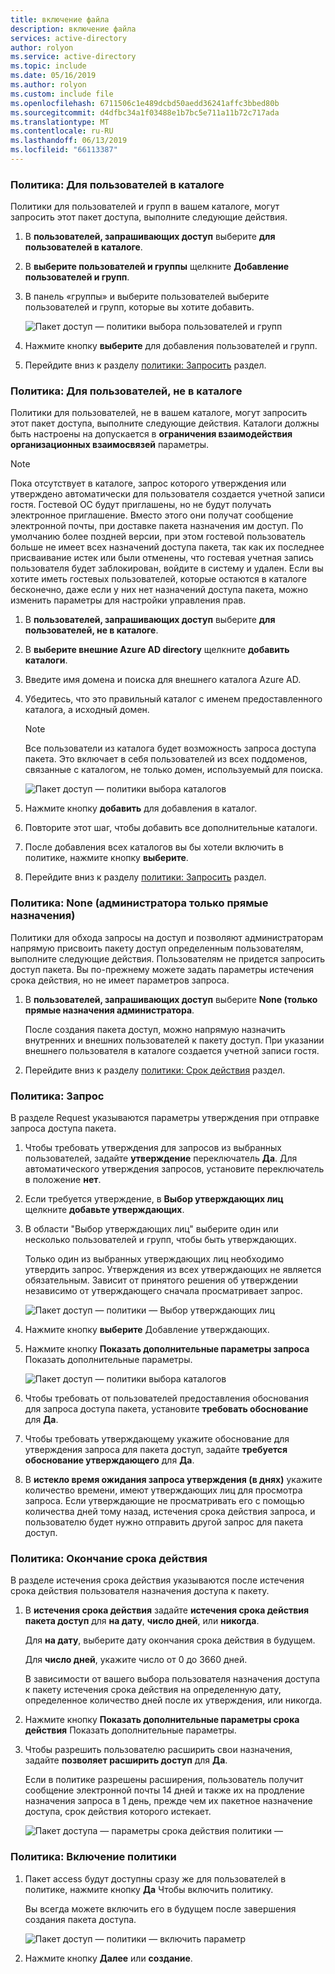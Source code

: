 ```yaml
---
title: включение файла
description: включение файла
services: active-directory
author: rolyon
ms.service: active-directory
ms.topic: include
ms.date: 05/16/2019
ms.author: rolyon
ms.custom: include file
ms.openlocfilehash: 6711506c1e489dcbd50aedd36241affc3bbed80b
ms.sourcegitcommit: d4dfbc34a1f03488e1b7bc5e711a11b72c717ada
ms.translationtype: MT
ms.contentlocale: ru-RU
ms.lasthandoff: 06/13/2019
ms.locfileid: "66113387"
---
```

### <a name="policy-for-users-in-your-directory"></a>Политика: Для пользователей в каталоге

Политики для пользователей и групп в вашем каталоге, могут запросить этот пакет доступа, выполните следующие действия.

1. В **пользователей, запрашивающих доступ** выберите **для пользователей в каталоге**.

1. В **выберите пользователей и группы** щелкните **Добавление пользователей и групп**.

1. В панель «группы» и выберите пользователей выберите пользователей и групп, которые вы хотите добавить.

    ![Пакет доступ — политики выбора пользователей и групп](./media/active-directory-entitlement-management-policy/policy-select-users-groups.png)

1. Нажмите кнопку **выберите** для добавления пользователей и групп.

1. Перейдите вниз к разделу [политики: Запросить](#policy-request) раздел.

### <a name="policy-for-users-not-in-your-directory"></a>Политика: Для пользователей, не в каталоге

Политики для пользователей, не в вашем каталоге, могут запросить этот пакет доступа, выполните следующие действия. Каталоги должны быть настроены на допускается в **ограничения взаимодействия организационных взаимосвязей** параметры.

> [!NOTE]
> Пока отсутствует в каталоге, запрос которого утверждения или утверждено автоматически для пользователя создается учетной записи гостя. Гостевой ОС будут приглашены, но не будут получать электронное приглашение. Вместо этого они получат сообщение электронной почты, при доставке пакета назначения им доступ. По умолчанию более поздней версии, при этом гостевой пользователь больше не имеет всех назначений доступа пакета, так как их последнее присваивание истек или были отменены, что гостевая учетная запись пользователя будет заблокирован, войдите в систему и удален. Если вы хотите иметь гостевых пользователей, которые остаются в каталоге бесконечно, даже если у них нет назначений доступа пакета, можно изменить параметры для настройки управления прав.

1. В **пользователей, запрашивающих доступ** выберите **для пользователей, не в каталоге**.

1. В **выберите внешние Azure AD directory** щелкните **добавить каталоги**.

1. Введите имя домена и поиска для внешнего каталога Azure AD.

1. Убедитесь, что это правильный каталог с именем предоставленного каталога, а исходный домен.

    > [!NOTE]
    > Все пользователи из каталога будет возможность запроса доступа пакета. Это включает в себя пользователей из всех поддоменов, связанные с каталогом, не только домен, используемый для поиска.

    ![Пакет доступ — политики выбора каталогов](./media/active-directory-entitlement-management-policy/policy-select-directories.png)

1. Нажмите кнопку **добавить** для добавления в каталог.

1. Повторите этот шаг, чтобы добавить все дополнительные каталоги.

1. После добавления всех каталогов вы бы хотели включить в политике, нажмите кнопку **выберите**.

1. Перейдите вниз к разделу [политики: Запросить](#policy-request) раздел.

### <a name="policy-none-administrator-direct-assignments-only"></a>Политика: None (администратора только прямые назначения)

Политики для обхода запросы на доступ и позволяют администраторам напрямую присвоить пакету доступ определенным пользователям, выполните следующие действия. Пользователям не придется запросить доступ пакета. Вы по-прежнему можете задать параметры истечения срока действия, но не имеет параметров запроса.

1. В **пользователей, запрашивающих доступ** выберите **None (только прямые назначения администратора**.

    После создания пакета доступ, можно напрямую назначить внутренних и внешних пользователей к пакету доступ. При указании внешнего пользователя в каталоге создается учетной записи гостя.

1. Перейдите вниз к разделу [политики: Срок действия](#policy-expiration) раздел.

### <a name="policy-request"></a>Политика: Запрос

В разделе Request указываются параметры утверждения при отправке запроса доступа пакета.

1. Чтобы требовать утверждения для запросов из выбранных пользователей, задайте **утверждение** переключатель **Да**. Для автоматического утверждения запросов, установите переключатель в положение **нет**.

1. Если требуется утверждение, в **Выбор утверждающих лиц** щелкните **добавьте утверждающих**.

1. В области "Выбор утверждающих лиц" выберите один или несколько пользователей и групп, чтобы быть утверждающих.

    Только один из выбранных утверждающих лиц необходимо утвердить запрос. Утверждения из всех утверждающих не является обязательным. Зависит от принятого решения об утверждении независимо от утверждающего сначала просматривает запрос.

    ![Пакет доступ — политики — Выбор утверждающих лиц](./media/active-directory-entitlement-management-policy/policy-select-approvers.png)

1. Нажмите кнопку **выберите** Добавление утверждающих.

1. Нажмите кнопку **Показать дополнительные параметры запроса** Показать дополнительные параметры.

    ![Пакет доступ — политики выбора каталогов](./media/active-directory-entitlement-management-policy/policy-advanced-request.png)

1. Чтобы требовать от пользователей предоставления обоснования для запроса доступа пакета, установите **требовать обоснование** для **Да**.

1. Чтобы требовать утверждающему укажите обоснование для утверждения запроса для пакета доступ, задайте **требуется обоснование утверждающего** для **Да**.

1. В **истекло время ожидания запроса утверждения (в днях)** укажите количество времени, имеют утверждающих лиц для просмотра запроса. Если утверждающие не просматривать его с помощью количества дней тому назад, истечения срока действия запроса, и пользователю будет нужно отправить другой запрос для пакета доступ.

### <a name="policy-expiration"></a>Политика: Окончание срока действия

В разделе истечения срока действия указываются после истечения срока действия пользователя назначения доступа к пакету.

1. В **истечения срока действия** задайте **истечения срока действия пакета доступ** для **на дату**, **число дней**, или **никогда**.

    Для **на дату**, выберите дату окончания срока действия в будущем.

    Для **число дней**, укажите число от 0 до 3660 дней.

    В зависимости от вашего выбора пользователя назначения доступа к пакету истечения срока действия на определенную дату, определенное количество дней после их утверждения, или никогда.

1. Нажмите кнопку **Показать дополнительные параметры срока действия** Показать дополнительные параметры.

1. Чтобы разрешить пользователю расширить свои назначения, задайте **позволяет расширить доступ** для **Да**.

    Если в политике разрешены расширения, пользователь получит сообщение электронной почты 14 дней и также их на продление назначения запроса в 1 день, прежде чем их пакетное назначение доступа, срок действия которого истекает.

    ![Пакет доступа — параметры срока действия политики —](./media/active-directory-entitlement-management-policy/policy-expiration.png)

### <a name="policy-enable-policy"></a>Политика: Включение политики

1. Пакет access будут доступны сразу же для пользователей в политике, нажмите кнопку **Да** Чтобы включить политику.

    Вы всегда можете включить его в будущем после завершения создания пакета доступа.

    ![Пакет доступ — политики — включить параметр](./media/active-directory-entitlement-management-policy/policy-enable.png)

1. Нажмите кнопку **Далее** или **создание**.
